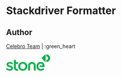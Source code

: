 
# Stackdriver Formatter

## Author

[Celebro Team](mailto:devrc@stone.com.br) | :green_heart
<p><img src="./logo.svg" width="120" alt="Stone Pagamentos"></p>
